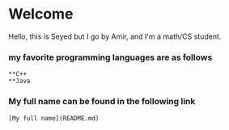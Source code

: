 # Welcome

Hello, this is Seyed but I go by Amir, and I'm a math/CS student.

### my favorite programming languages are as follows
```
**C++
**Java
```

### My full name can be found in the following link
```
[My full name](README.md)
```
